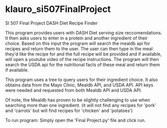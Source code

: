 # klauro_si507FinalProject
SI 507 Final Project
DASH Diet Recipe Finder

This program provides users with DASH Diet serving size reccomendations. It then asks users to enter in a protein and another ingredient of their choice. Based on this input the program will search the mealdb api for recipes and return them to the user. The user can then type in the meal they'd like the recipe for and the full recipe will be provided and if available, will open a youtube video of the recipe instructions. The program will then search the USDA api for the nutritional facts of these meal and return them if available.

This program uses a tree to query users for their ingredient choice. It also obtains data from the Mayo Clinic, Mealdb API, and USDA API. API keys were needed and requested from both Mealdb API and USDA API.

Of note, the Mealdb has proven to be slightly challenging to use when searching more than one ingredient. (it will not find any recipes for 'pork' and 'carrots' but will find recipes for 'chicken' and 'potatoes') 

To run program:
  Simply open the 'Final Project.py' file and click run. 
